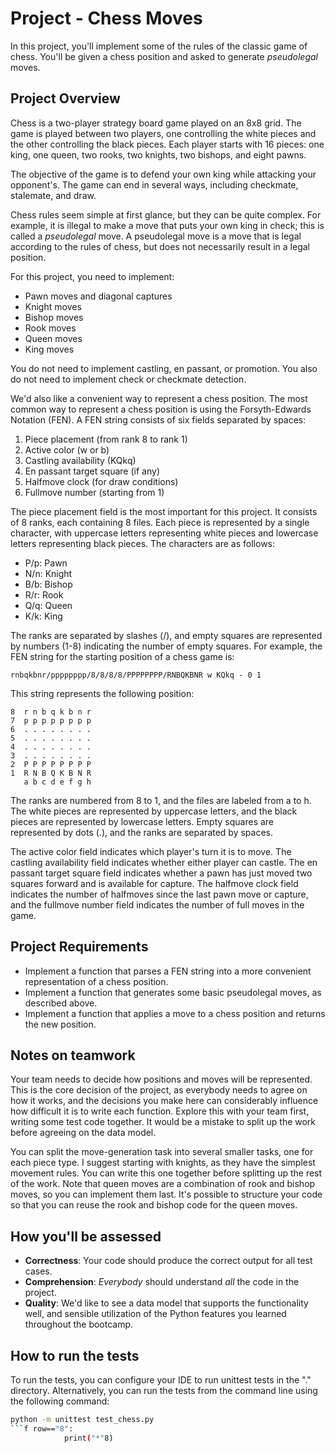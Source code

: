 # Project - Chess Moves

In this project, you'll implement some of the rules of the classic game of chess. You'll be given a chess position and asked to generate _pseudolegal_ moves.

## Project Overview

Chess is a two-player strategy board game played on an 8x8 grid. The game is played between two players, one controlling the white pieces and the other controlling the black pieces. Each player starts with 16 pieces: one king, one queen, two rooks, two knights, two bishops, and eight pawns.

The objective of the game is to defend your own king while attacking your opponent's. The game can end in several ways, including checkmate, stalemate, and draw.

Chess rules seem simple at first glance, but they can be quite complex. For example, it is illegal to make a move that puts your own king in check; this is called a _pseudolegal_ move. A pseudolegal move is a move that is legal according to the rules of chess, but does not necessarily result in a legal position.

For this project, you need to implement:

- Pawn moves and diagonal captures
- Knight moves
- Bishop moves
- Rook moves
- Queen moves
- King moves

You do not need to implement castling, en passant, or promotion. You also do not need to implement check or checkmate detection.

We'd also like a convenient way to represent a chess position. The most common way to represent a chess position is using the Forsyth-Edwards Notation (FEN). A FEN string consists of six fields separated by spaces:
1. Piece placement (from rank 8 to rank 1)
2. Active color (w or b)
3. Castling availability (KQkq)
4. En passant target square (if any)
5. Halfmove clock (for draw conditions)
6. Fullmove number (starting from 1)

The piece placement field is the most important for this project. It consists of 8 ranks, each containing 8 files. Each piece is represented by a single character, with uppercase letters representing white pieces and lowercase letters representing black pieces. The characters are as follows:

- P/p: Pawn
- N/n: Knight
- B/b: Bishop
- R/r: Rook
- Q/q: Queen
- K/k: King

The ranks are separated by slashes (/), and empty squares are represented by numbers (1-8) indicating the number of empty squares. For example, the FEN string for the starting position of a chess game is:

```
rnbqkbnr/pppppppp/8/8/8/8/PPPPPPPP/RNBQKBNR w KQkq - 0 1
```
This string represents the following position:

```
8  r n b q k b n r
7  p p p p p p p p
6  . . . . . . . .
5  . . . . . . . .
4  . . . . . . . .
3  . . . . . . . .
2  P P P P P P P P
1  R N B Q K B N R
   a b c d e f g h
```

The ranks are numbered from 8 to 1, and the files are labeled from a to h. The white pieces are represented by uppercase letters, and the black pieces are represented by lowercase letters. Empty squares are represented by dots (.), and the ranks are separated by spaces.

The active color field indicates which player's turn it is to move. The castling availability field indicates whether either player can castle. The en passant target square field indicates whether a pawn has just moved two squares forward and is available for capture. The halfmove clock field indicates the number of halfmoves since the last pawn move or capture, and the fullmove number field indicates the number of full moves in the game.

## Project Requirements

- Implement a function that parses a FEN string into a more convenient representation of a chess position.
- Implement a function that generates some basic pseudolegal moves, as described above.
- Implement a function that applies a move to a chess position and returns the new position.

## Notes on teamwork

Your team needs to decide how positions and moves will be represented. This is the core decision of the project, as everybody needs to agree on how it works, and the decisions you make here can considerably influence how difficult it is to write each function. Explore this with your team first, writing some test code together. It would be a mistake to split up the work before agreeing on the data model.

You can split the move-generation task into several smaller tasks, one for each piece type. I suggest starting with knights, as they have the simplest movement rules. You can write this one together before splitting up the rest of the work. Note that queen moves are a combination of rook and bishop moves, so you can implement them last. It's possible to structure your code so that you can reuse the rook and bishop code for the queen moves.

## How you'll be assessed

- **Correctness**: Your code should produce the correct output for all test cases.
- **Comprehension**: _Everybody_ should understand _all_ the code in the project.
- **Quality**: We'd like to see a data model that supports the functionality well, and sensible utilization of the Python features you learned throughout the bootcamp.

## How to run the tests

To run the tests, you can configure your IDE to run unittest tests in the "." directory. Alternatively, you can run the tests from the command line using the following command:

```bash
python -m unittest test_chess.py
```f row=="8":
            print("*"8)